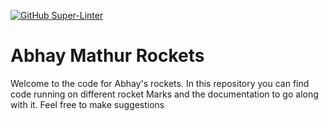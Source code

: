
[![GitHub Super-Linter](https://github.com/<OWNER>/<REPOSITORY>/workflows/Lint%20Code%20Base/badge.svg)](https://github.com/marketplace/actions/super-linter)


# Abhay Mathur Rockets

Welcome to the code for Abhay's rockets.
In this repository you can find code running on different rocket Marks and the documentation to go along with it. Feel free to make suggestions
